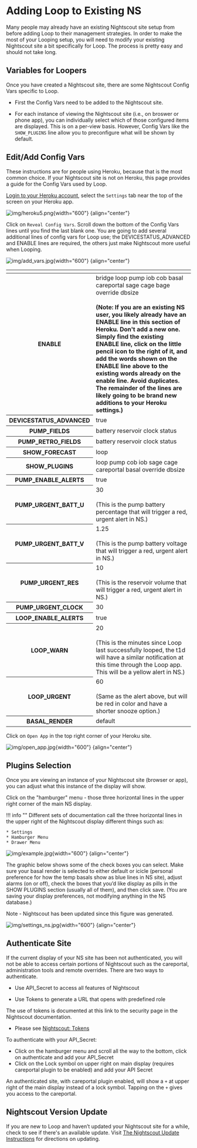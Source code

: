 # Adding Loop to Existing NS

Many people may already have an existing Nightscout site setup from before adding Loop to their management strategies. In order to make the most of your Looping setup, you will need to modify your existing Nightscout site a bit specifically for Loop. The process is pretty easy and should not take long.

## Variables for Loopers

Once you have created a Nightscout site, there are some Nightscout Config Vars specific to Loop.

* First the Config Vars need to be added to the Nightscout site.

* For each instance of viewing the Nightscout site (i.e., on broswer or phone app), you can individually select which of those configured items are displayed.  This is on a per-view basis. However, Config Vars like the `SHOW_PLUGINS` line allow you to preconfigure what will be shown by default.


## Edit/Add Config Vars

These instructions are for people using Heroku, because that is the most common choice. If your Nightscout site is not on Heroku, this page provides a guide for the Config Vars used by Loop.

[Login to your Heroku account](https://id.heroku.com/login), select the `Settings` tab near the top of the screen on your Heroku app.

![img/heroku5.png](img/heroku5.png){width="600"}
{align="center"}

Click on `Reveal Config Vars`.  Scroll down the bottom of the Config Vars lines until you find the last blank one.  You are going to add several additional lines of config vars for Loop use; the DEVICESTATUS_ADVANCED and ENABLE lines are required, the others just make Nightscout more useful when Looping.

![img/add_vars.jpg](img/add_vars.jpg){width="600"}
{align="center"}

<table>
<thead>
<tr>
<th></th>
<th></th>
</tr>
</thead>
<tbody>
<tr>
<th>ENABLE</th>
<td>bridge loop pump iob cob basal careportal sage cage bage override dbsize</br></br>
<b>(Note: If you are an existing NS user, you likely already have an ENABLE line in this section of Heroku. Don't add a new one. Simply find the existing ENABLE line, click on the little pencil icon to the right of it, and add the words shown on the ENABLE line above to the existing words already on the enable line.  Avoid duplicates. The remainder of the lines are likely going to be brand new additions to your Heroku settings.)</b></td>
</tr>
<tr>
<th>DEVICESTATUS_ADVANCED</th>
<td>true</td>
</tr>
<tr>
<th>PUMP_FIELDS</th>
<td>battery reservoir clock status</td>
</tr>
<tr>
<th>PUMP_RETRO_FIELDS</th>
<td>battery reservoir clock status</td>
</tr>
<tr>
<th>SHOW_FORECAST</th>
<td>loop</td>
</tr>
<tr>
<th>SHOW_PLUGINS</th>
<td>loop pump cob iob sage cage careportal basal override dbsize</td>
</tr>
<tr>
<th>PUMP_ENABLE_ALERTS</th>
<td>true</td>
</tr>
<tr>
<th>PUMP_URGENT_BATT_U</th>
<td>30</br></br>(This is the pump battery percentage that will trigger a red, urgent alert in NS.)</td>
</tr>
<tr>
<th>PUMP_URGENT_BATT_V</th>
<td>1.25</br></br>(This is the pump battery voltage that will trigger a red, urgent alert in NS.)</td>
</tr>
<tr>
<th>PUMP_URGENT_RES</th>
<td>10</br></br>(This is the reservoir volume that will trigger a red, urgent alert in NS.)</td>
</tr>
<tr>
<th>PUMP_URGENT_CLOCK</th>
<td>30</td>
</tr>
<tr>
<th>LOOP_ENABLE_ALERTS</th>
<td>true</td>
</tr>
<tr>
<th>LOOP_WARN</th>
<td>20</br></br>(This is the minutes since Loop last successfully looped, the t1d will have a similar notification at this time through the Loop app.  This will be a yellow alert in NS.)</td>
</tr>
<tr>
<th>LOOP_URGENT</th>
<td>60</br></br>(Same as the alert above, but will be red in color and have a shorter snooze option.)</td>
</tr>
<tr>
<th>BASAL_RENDER</th>
<td>default</td>
</tr>
</tbody>
</table>


Click on `Open App` in the top right corner of your Heroku site.

![img/open_app.jpg](img/open_app.jpg){width="600"}
{align="center"}

## Plugins Selection

Once you are viewing an instance of your Nightscout site (browser or app), you can adjust what this instance of the display will show.

Click on the "hamburger" menu - those three horizontal lines in the upper right corner of the main NS display.  

!!! info ""
    Different sets of documentation call the three horizontal lines in the upper right of the Nightscout display different things such as:

    * Settings
    * Hamburger Menu
    * Drawer Menu


![img/example.jpg](img/example.jpg){width="600"}
{align="center"}

The graphic below shows some of the check boxes you can select.  Make sure your basal render is selected to either default or icicle (personal preference for how the temp basals show as blue lines in NS site), adjust alarms (on or off), check the boxes that you’d like display as pills in the SHOW PLUGINS section (usually all of them), and then click save. (You are saving your display preferences, not modifying anything in the NS database.)

Note - Nightscout has been updated since this figure was generated.

![img/settings_ns.jpg](img/settings_ns.jpg){width="600"}
{align="center"}

##  Authenticate Site

If the current display of your NS site has been not authenticated, you will not be able to access certain portions of Nightscout such as the careportal, administration tools and remote overrides.  There are two ways to authenticate.

* Use API_Secret to access all features of Nightscout

* Use Tokens to generate a URL that opens with predefined role

The use of tokens is documented at this link to the security page in the Nightscout documentation.

* Please see [Nightscout: Tokens](http://nightscout.github.io/nightscout/security/#create-authentication-tokens-for-users)

To authenticate with your API_Secret:

* Click on the hamburger menu and scroll all the way to the bottom, click on authenticate and add your API_Secret
* Click on the Lock symbol on upper right on main display (requires careportal plugin to be enabled) and add your API Secret

An authenticated site, with careportal plugin enabled, will show a `+` at upper right of the main display instead of a lock symbol. Tapping on the `+` gives you access to the careportal.


## Nightscout Version Update

If you are new to Loop and haven’t updated your Nightscout site for a while, check to see if there's an available update. Visit [The Nightscout Update Instructions](https://nightscout.github.io/update/update/) for directions on updating.
